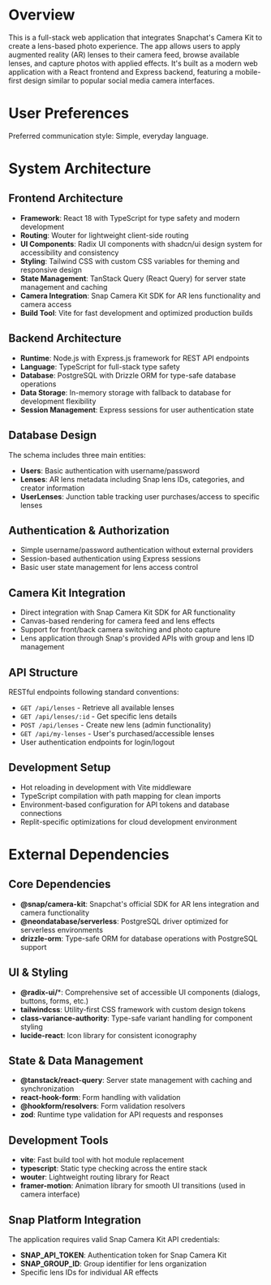 # Overview

This is a full-stack web application that integrates Snapchat's Camera Kit to create a lens-based photo experience. The app allows users to apply augmented reality (AR) lenses to their camera feed, browse available lenses, and capture photos with applied effects. It's built as a modern web application with a React frontend and Express backend, featuring a mobile-first design similar to popular social media camera interfaces.

# User Preferences

Preferred communication style: Simple, everyday language.

# System Architecture

## Frontend Architecture
- **Framework**: React 18 with TypeScript for type safety and modern development
- **Routing**: Wouter for lightweight client-side routing
- **UI Components**: Radix UI components with shadcn/ui design system for accessibility and consistency
- **Styling**: Tailwind CSS with custom CSS variables for theming and responsive design
- **State Management**: TanStack Query (React Query) for server state management and caching
- **Camera Integration**: Snap Camera Kit SDK for AR lens functionality and camera access
- **Build Tool**: Vite for fast development and optimized production builds

## Backend Architecture
- **Runtime**: Node.js with Express.js framework for REST API endpoints
- **Language**: TypeScript for full-stack type safety
- **Database**: PostgreSQL with Drizzle ORM for type-safe database operations
- **Data Storage**: In-memory storage with fallback to database for development flexibility
- **Session Management**: Express sessions for user authentication state

## Database Design
The schema includes three main entities:
- **Users**: Basic authentication with username/password
- **Lenses**: AR lens metadata including Snap lens IDs, categories, and creator information
- **UserLenses**: Junction table tracking user purchases/access to specific lenses

## Authentication & Authorization
- Simple username/password authentication without external providers
- Session-based authentication using Express sessions
- Basic user state management for lens access control

## Camera Kit Integration
- Direct integration with Snap Camera Kit SDK for AR functionality
- Canvas-based rendering for camera feed and lens effects
- Support for front/back camera switching and photo capture
- Lens application through Snap's provided APIs with group and lens ID management

## API Structure
RESTful endpoints following standard conventions:
- `GET /api/lenses` - Retrieve all available lenses
- `GET /api/lenses/:id` - Get specific lens details
- `POST /api/lenses` - Create new lens (admin functionality)
- `GET /api/my-lenses` - User's purchased/accessible lenses
- User authentication endpoints for login/logout

## Development Setup
- Hot reloading in development with Vite middleware
- TypeScript compilation with path mapping for clean imports
- Environment-based configuration for API tokens and database connections
- Replit-specific optimizations for cloud development environment

# External Dependencies

## Core Dependencies
- **@snap/camera-kit**: Snapchat's official SDK for AR lens integration and camera functionality
- **@neondatabase/serverless**: PostgreSQL driver optimized for serverless environments
- **drizzle-orm**: Type-safe ORM for database operations with PostgreSQL support

## UI & Styling
- **@radix-ui/***: Comprehensive set of accessible UI components (dialogs, buttons, forms, etc.)
- **tailwindcss**: Utility-first CSS framework with custom design tokens
- **class-variance-authority**: Type-safe variant handling for component styling
- **lucide-react**: Icon library for consistent iconography

## State & Data Management
- **@tanstack/react-query**: Server state management with caching and synchronization
- **react-hook-form**: Form handling with validation
- **@hookform/resolvers**: Form validation resolvers
- **zod**: Runtime type validation for API requests and responses

## Development Tools
- **vite**: Fast build tool with hot module replacement
- **typescript**: Static type checking across the entire stack
- **wouter**: Lightweight routing library for React
- **framer-motion**: Animation library for smooth UI transitions (used in camera interface)

## Snap Platform Integration
The application requires valid Snap Camera Kit API credentials:
- **SNAP_API_TOKEN**: Authentication token for Snap Camera Kit
- **SNAP_GROUP_ID**: Group identifier for lens organization
- Specific lens IDs for individual AR effects